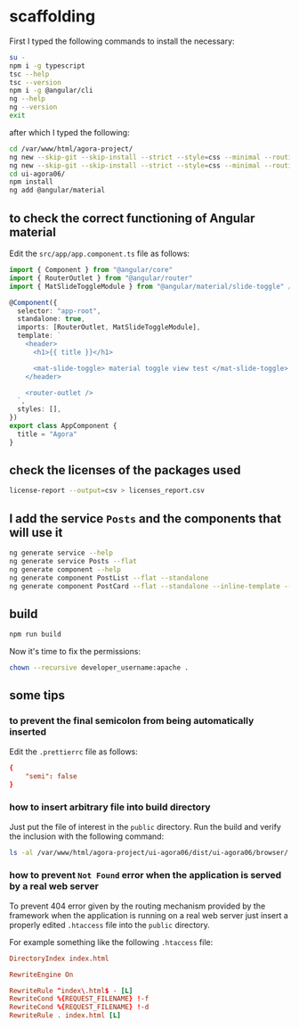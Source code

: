 # scaffolding

First I typed the following commands to install the necessary:

```bash
su -
npm i -g typescript
tsc --help
tsc --version
npm i -g @angular/cli
ng --help
ng --version
exit
```

after which I typed the following:

```bash
cd /var/www/html/agora-project/
ng new --skip-git --skip-install --strict --style=css --minimal --routing --ssr=false --dry-run ui-agora06
ng new --skip-git --skip-install --strict --style=css --minimal --routing --ssr=false ui-agora06
cd ui-agora06/
npm install
ng add @angular/material
```

## to check the correct functioning of Angular material

Edit the `src/app/app.component.ts` file as follows:

```typescript
import { Component } from "@angular/core"
import { RouterOutlet } from "@angular/router"
import { MatSlideToggleModule } from "@angular/material/slide-toggle" // insert this line

@Component({
  selector: "app-root",
  standalone: true,
  imports: [RouterOutlet, MatSlideToggleModule],
  template: `
    <header>
      <h1>{{ title }}</h1>

      <mat-slide-toggle> material toggle view test </mat-slide-toggle> <!-- insert this line -->
    </header>

    <router-outlet />
  `,
  styles: [],
})
export class AppComponent {
  title = "Agora"
}
```

## check the licenses of the packages used

```bash
license-report --output=csv > licenses_report.csv
```

## I add the service `Posts` and the components that will use it

```bash
ng generate service --help
ng generate service Posts --flat
ng generate component --help
ng generate component PostList --flat --standalone
ng generate component PostCard --flat --standalone --inline-template --inline-style
```

## build

```bash
npm run build
```

Now it's time to fix the permissions:

```bash
chown --recursive developer_username:apache .
```

## some tips

### to prevent the final semicolon from being automatically inserted

Edit the `.prettierrc` file as follows:

```conf
{
    "semi": false
}
```

### how to insert arbitrary file into build directory

Just put the file of interest in the `public` directory.
Run the build and verify the inclusion with the following command:

```bash
ls -al /var/www/html/agora-project/ui-agora06/dist/ui-agora06/browser/
```

### how to prevent `Not Found` error when the application is served by a real web server

To prevent 404 error given by the routing mechanism provided by the framework when the application is running on a real web server just insert a properly edited `.htaccess` file into the `public` directory.

For example something like the following `.htaccess` file:

```conf
DirectoryIndex index.html

RewriteEngine On

RewriteRule ^index\.html$ - [L]
RewriteCond %{REQUEST_FILENAME} !-f
RewriteCond %{REQUEST_FILENAME} !-d
RewriteRule . index.html [L]
```
